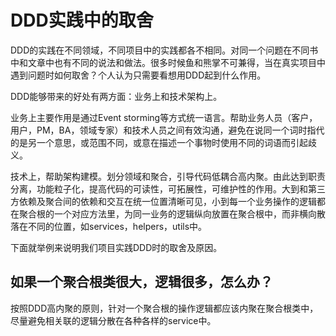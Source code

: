 # DDD实践中的取舍
DDD的实践在不同领域，不同项目中的实践都各不相同。对同一个问题在不同书中和文章中也有不同的说法和做法。很多时候鱼和熊掌不可兼得，当在真实项目中遇到问题时如何取舍？个人认为只需要看想用DDD起到什么作用。

DDD能够带来的好处有两方面：业务上和技术架构上。

业务上主要作用是通过Event storming等方式统一语言。帮助业务人员（客户，用户，PM，BA，领域专家）和技术人员之间有效沟通，避免在说同一个词时指代的是另一个意思，或范围不同，或意在描述一个事物时使用不同的词语而引起歧义。

技术上，帮助架构建模。划分领域和聚合，引导代码低耦合高内聚。由此达到职责分离，功能粒子化，提高代码的可读性，可拓展性，可维护性的作用。大到和第三方依赖及聚合间的依赖和交互在统一位置清晰可见，小到每一个业务操作的逻辑都在聚合根的一个对应方法里，为同一业务的逻辑纵向放置在聚合根中，而非横向散落在不同的位置，如services，helpers，utils中。

下面就举例来说明我们项目实践DDD时的取舍及原因。

## 如果一个聚合根类很大，逻辑很多，怎么办？
按照DDD高内聚的原则，针对一个聚合根的操作逻辑都应该内聚在聚合根类中，尽量避免相关联的逻辑分散在各种各样的service中。

